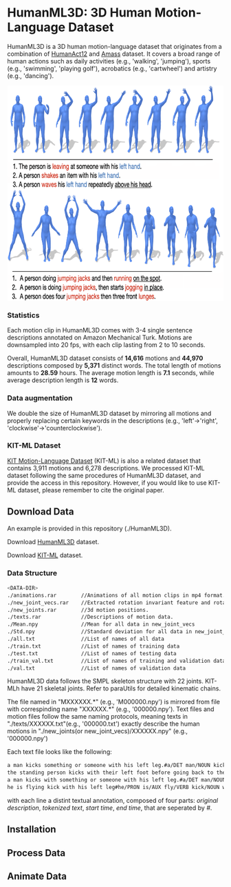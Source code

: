 # <b>HumanML3D: 3D Human Motion-Language Dataset</b>
<!-- ![tesear_image](./HumanML3D/dataset_showcase.png) -->

HumanML3D is a 3D human motion-language dataset that originates from a combination of [HumanAct12](https://github.com/EricGuo5513/action-to-motion) and [Amass](https://github.com/EricGuo5513/action-to-motion) dataset. It covers a broad range of human actions such as daily activities (e.g., 'walking', 'jumping'), sports (e.g., 'swimming', 'playing golf'), acrobatics (e.g., 'cartwheel') and artistry (e.g., 'dancing'). 

<div  align="center">    
  <img src="./HumanML3D/dataset_showcase.png"  height = "500" alt="teaser_image" align=center />
</div>

### Statistics
Each motion clip in HumanML3D comes with 3-4 single sentence descriptions annotated on Amazon Mechanical Turk. Motions are downsampled into 20 fps, with each clip lasting from 2 to 10 seconds. 

Overall, HumanML3D dataset consists of **14,616** motions and **44,970** descriptions composed by **5,371** distinct words. The total length of motions amounts to **28.59** hours. The average motion length is **7.1** seconds, while average description length is **12** words.

### Data augmentation

We double the size of HumanML3D dataset by mirroring all motions and properly replacing certain keywords in the descriptions (e.g., 'left'->'right', 'clockwise'->'counterclockwise'). 

### KIT-ML Dataset

[KIT Motion-Language Dataset](https://motion-annotation.humanoids.kit.edu/dataset/) (KIT-ML) is also a related dataset that contains 3,911 motions and 6,278 descriptions. We processed KIT-ML dataset following the same procedures of HumanML3D dataset, and provide the access in this repository. However, if you would like to use KIT-ML dataset, please remember to cite the original paper.

## Download Data
An example is provided in this repository (./HumanML3D).

Download [HumanML3D](https://drive.google.com/drive/folders/1e437ofkMW_C6KnP2ef7JY_UuX7XN9_zZ?usp=sharing) dataset.

Download [KIT-ML](https://drive.google.com/drive/folders/1MnixfyGfujSP-4t8w_2QvjtTVpEKr97t?usp=sharing) dataset.

### Data Structure
```sh
<DATA-DIR>
./animations.rar        //Animations of all motion clips in mp4 format.
./new_joint_vecs.rar    //Extracted rotation invariant feature and rotation features vectors from 3d motion positions.
./new_joints.rar        //3d motion positions.
./texts.rar             //Descriptions of motion data.
./Mean.npy              //Mean for all data in new_joint_vecs
./Std.npy               //Standard deviation for all data in new_joint_vecs
./all.txt               //List of names of all data
./train.txt             //List of names of training data
./test.txt              //List of names of testing data
./train_val.txt         //List of names of training and validation data
./val.txt               //List of names of validation data
```
HumanML3D data follows the SMPL skeleton structure with 22 joints. KIT-MLh have 21 skeletal joints. Refer to paraUtils for detailed kinematic chains.

The file named in "MXXXXXX.\*" (e.g., 'M000000.npy') is mirrored from file with correspinding name "XXXXXX.\*" (e.g., '000000.npy'). Text files and motion files follow the same naming protocols, meaning texts in "./texts/XXXXXX.txt"(e.g., '000000.txt') exactly describe the human motions in "./new_joints(or new_joint_vecs)/XXXXXX.npy" (e.g., '000000.npy')

Each text file looks like the following:
```sh
a man kicks something or someone with his left leg.#a/DET man/NOUN kick/VERB something/PRON or/CCONJ someone/PRON with/ADP his/DET left/ADJ leg/NOUN#0.0#0.0
the standing person kicks with their left foot before going back to their original stance.#the/DET stand/VERB person/NOUN kick/VERB with/ADP their/DET left/ADJ foot/NOUN before/ADP go/VERB back/ADV to/ADP their/DET original/ADJ stance/NOUN#0.0#0.0
a man kicks with something or someone with his left leg.#a/DET man/NOUN kick/VERB with/ADP something/PRON or/CCONJ someone/PRON with/ADP his/DET left/ADJ leg/NOUN#0.0#0.0
he is flying kick with his left leg#he/PRON is/AUX fly/VERB kick/NOUN with/ADP his/DET left/ADJ leg/NOUN#0.0#0.0
```
with each line a distint textual annotation, composed of four parts: *original description*, *tokenized text*, *start time*, *end time*, that are seperated by *#*.

## Installation

## Process Data


## Animate Data
